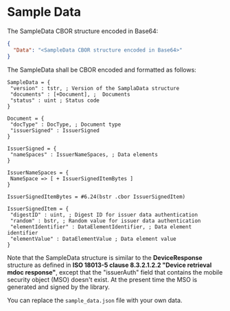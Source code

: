 # Sample Data

The SampleData CBOR structure encoded in Base64:

```json
{
  "Data": "<SampleData CBOR structure encoded in Base64>"
}
```

The SampleData shall be CBOR encoded and formatted as follows:

``` 
SampleData = {
 "version" : tstr, ; Version of the SamplaData structure
 "documents" : [+Document], ;  Documents
 "status" : uint ; Status code
}

Document = {
 "docType" : DocType, ; Document type
 "issuerSigned" : IssuerSigned
}

IssuerSigned = {
 "nameSpaces" : IssuerNameSpaces, ; Data elements
}
    
IssuerNameSpaces = {
 NameSpace => [ + IssuerSignedItemBytes ]
}
    
IssuerSignedItemBytes = #6.24(bstr .cbor IssuerSignedItem)

IssuerSignedItem = {
 "digestID" : uint, ; Digest ID for issuer data authentication
 "random" : bstr, ; Random value for issuer data authentication
 "elementIdentifier" : DataElementIdentifier, ; Data element identifier
 "elementValue" : DataElementValue ; Data element value
}
```

Note that the SampleData structure is similar to the **DeviceResponse** structure as defined in
**ISO 18013-5 clause 8.3.2.1.2.2 "Device retrieval mdoc response"**, except that the "issuerAuth"
field that contains the mobile security object (MSO) doesn't exist. At the present time the MSO is
generated and signed by the library.

You can replace the `sample_data.json` file with your own data.
